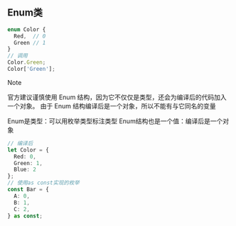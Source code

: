 ## Enum类

```ts
enum Color {
  Red, 	// 0
  Green	// 1
}
// 调用
Color.Green;
Color['Green'];
```

> [!note]
>
> 官方建议谨慎使用 Enum 结构，因为它不仅仅是类型，还会为编译后的代码加入一个对象。
> 由于 Enum 结构编译后是一个对象，所以不能有与它同名的变量
>
> Enum是类型：可以用枚举类型标注类型
> Enum结构也是一个值：编译后是一个对象
>
> ```ts
> // 编译后
> let Color = {
>   Red: 0,
>   Green: 1,
>   Blue: 2
> };
> // 使用as const实现的枚举
> const Bar = {
>   A: 0,
>   B: 1,
>   C: 2,
> } as const;
> ```